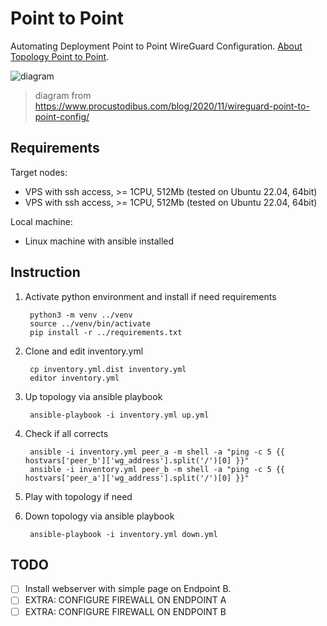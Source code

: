 # Point to Point

Automating Deployment Point to Point WireGuard Configuration. [About Topology Point to Point](https://www.procustodibus.com/blog/2020/11/wireguard-point-to-point-config/).

![diagram](https://www.procustodibus.com/images/blog/wireguard-topologies/point-to-point-complex.svg)

> diagram from https://www.procustodibus.com/blog/2020/11/wireguard-point-to-point-config/

## Requirements

Target nodes:

- VPS with ssh access, >= 1CPU, 512Mb (tested on Ubuntu 22.04, 64bit)
- VPS with ssh access, >= 1CPU, 512Mb (tested on Ubuntu 22.04, 64bit)

Local machine:

- Linux machine with ansible installed

## Instruction

1. Activate python environment and install if need requirements 
        
        python3 -m venv ../venv
        source ../venv/bin/activate
        pip install -r ../requirements.txt

2. Clone and edit inventory.yml

        cp inventory.yml.dist inventory.yml
        editor inventory.yml

3. Up topology via ansible playbook

        ansible-playbook -i inventory.yml up.yml

4. Check if all corrects

        ansible -i inventory.yml peer_a -m shell -a "ping -c 5 {{ hostvars['peer_b']['wg_address'].split('/')[0] }}"
        ansible -i inventory.yml peer_b -m shell -a "ping -c 5 {{ hostvars['peer_a']['wg_address'].split('/')[0] }}"

5. Play with topology if need

6. Down topology via ansible playbook

        ansible-playbook -i inventory.yml down.yml

## TODO

- [ ] Install webserver with simple page on Endpoint B.
- [ ] EXTRA: CONFIGURE FIREWALL ON ENDPOINT A
- [ ] EXTRA: CONFIGURE FIREWALL ON ENDPOINT B
